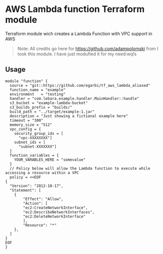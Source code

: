 AWS Lambda function Terraform module
====================================

Terraform module wich creates a Lambda Function with VPC support in AWS

> Note: All credits go here for https://github.com/adampolomski from I took this module.
> I have just modufied it for my need:wq!s

Usage
-----

```hcl
module "function" {
  source = "git::https://github.com/egarbi/tf_aws_lambda_aliased"
  function_name = "example"
  environment   = "testing"
  handler = "com.lebara.example.handler.MainHandler::handle"
  s3_bucket = "example-lambda-bucket"
  s3_builds_prefix = "builds/"
  build_path = "../target/example-1.jar"
  description = "Just showing a fictional example here"
  timeout = "300"
  memory_size = "512"
  vpc_config = {
    security_group_ids = [
      "vpc-XXXXXXXX"]
    subnet_ids = [
      "subnet-XXXXXXX"]
  }
  function_variables = {
    YOUR_VARABLES_HERE = "somevalue"
  }
  // Policy below will allow the Lambda function to execute while accessing a resource within a VPC
  policy = <<EOF
{
  "Version": "2012-10-17",
  "Statement": [
    {
        "Effect": "Allow",
        "Action": [
        "ec2:CreateNetworkInterface",
        "ec2:DescribeNetworkInterfaces",
        "ec2:DeleteNetworkInterface"
        ],
        "Resource": "*"
    },
  ]
}
EOF
}
```

